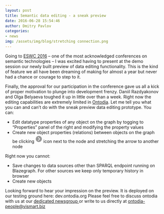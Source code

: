 ```yaml
---
layout: post
title: Semantic data editing - a sneak preview
date: 2016-06-28 15:54:46
author: Dmitry Pavlov
categories:
- news
img: /assets/img/blog/stretching connection.png
---
```

Going to <a href="http://2016.eswc-conferences.org/">ESWC 2016</a> – one of the most acknowledged conferences on semantic technologies – I was excited having to present at the demo session our newly built preview of data editing functionality. This is the kind of feature we all have been dreaming of making for almost a year but never had a chance or courage to step to it.

<!-- more -->

Finally, the approval for our participation in the conference gave us all a kick of proper motivation to plunge into development frenzy. Daniil Razdyakonov and Olga Belyaeva toughed it up in little over than a week.
Right now the editing capabilities are extremely limited in <a href="http://Ontodia.org">Ontodia</a>. Let me tell you what you can and can’t do with the sneak preview data editing prototype.
You can:
<ul>
<li>Edit datatype properties of any object on the graph by togging to “Properties” panel of the right and modifying the property values</li>
<li>Create new object properties (relations) between objects on the graph  be clicking <img src="/assets/img/blog/stretch connection icon.png " alt="stretch connection icon"/> icon next to the node and stretching the arrow to another node</li>
</ul>

Right now you cannot:
<ul>
<li>Save changes to data sources other than SPARQL endpoint running on Blazegraph. For other sources we keep only temporary history in browser</li>
<li>Create new objects</li>
</ul>
Looking forward to hear your impression on the preview. It is deployed on our testing ground here: dev.ontodia.org
Please feel free to discuss ontodia with us at our <a href="https://groups.google.com/forum/#!forum/ontodia">dedicated newsgroup </a> 
or write to us directly at <a href="mailto:ontodia-people@vismart.biz">ontodia-people@vismart.biz</a>
